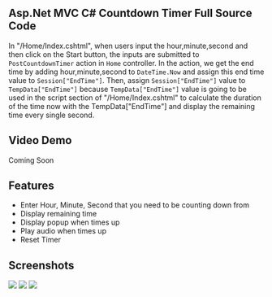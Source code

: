 <h2>Asp.Net MVC C# Countdown Timer Full Source Code</h2>
<p>In "/Home/Index.cshtml", when users input the hour,minute,second and then click on the Start button, the inputs are submitted to <code>PostCountdownTimer</code> action in <code>Home</code> controller. In the action, we get the end time by adding hour,minute,second to <code>DateTime.Now</code> and assign this end time value to <code>Session["EndTime"]</code>. Then, assign <code>Session["EndTime"]</code> value to <code>TempData["EndTime"]</code> because <code>TempData["EndTime"]</code> value is going to be used in the script section of "/Home/Index.cshtml" to calculate the duration of the time now with the TempData["EndTime"] and display the remaining time every single second.</p>
<h2>Video Demo</h2>
<p>Coming Soon</p>
<h2>Features</h2>
<p>
  <ul>
    <li>Enter Hour, Minute, Second that you need to be counting down from</li>
    <li>Display remaining time</li>
    <li>Display popup when times up</li>
    <li>Play audio when times up</li>
    <li>Reset Timer</li>
    </ul>
</p>
<h2>Screenshots</h2>
<p>
  <img src="https://padlet-uploads.storage.googleapis.com/432143275/742f38546d349c00354c9df4cfe5fb6a/image.png" />
  <img src="https://padlet-uploads.storage.googleapis.com/432143275/645c7327f77b74c4e1d375de391d5530/image.png" />
  <img src="https://padlet-uploads.storage.googleapis.com/432143275/fad51b690409d7148b7b6666a6446b8b/image.png" />
</p>
